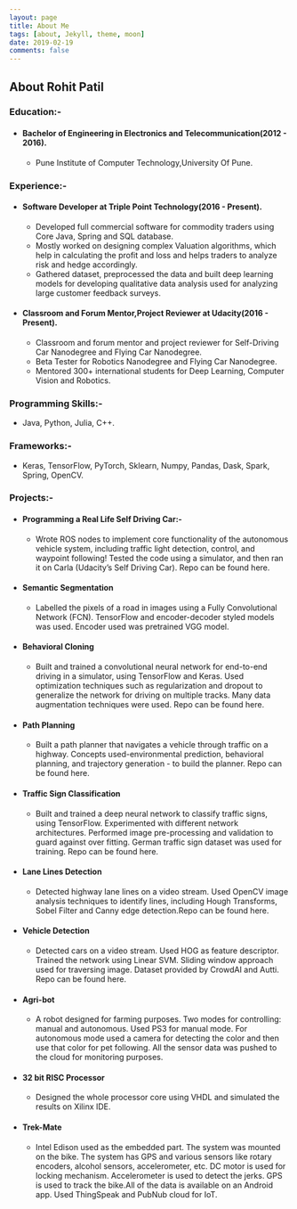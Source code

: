```yaml
---
layout: page
title: About Me
tags: [about, Jekyll, theme, moon]
date: 2019-02-19
comments: false
---
```

    
## About Rohit Patil


### Education:-
* ####  Bachelor of Engineering in Electronics and Telecommunication(2012 - 2016).
    * Pune Institute of Computer Technology,University Of Pune.


### Experience:-
* #### Software Developer at Triple Point Technology(2016 - Present).
    * Developed full commercial software for commodity traders using Core Java, Spring and SQL database.
    * Mostly worked on designing complex Valuation algorithms, which help in calculating the profit and loss and helps traders to analyze risk and hedge accordingly.
    * Gathered dataset, preprocessed the data and built deep learning models for developing qualitative data analysis used for analyzing large customer feedback surveys.

* #### Classroom and Forum Mentor,Project Reviewer at Udacity(2016 - Present).
    * Classroom and forum mentor and project reviewer for Self-Driving Car Nanodegree and Flying Car Nanodegree.
    * Beta Tester for Robotics Nanodegree and Flying Car Nanodegree.
    * Mentored 300+ international students for Deep Learning, Computer Vision and Robotics.


### Programming Skills:-

*   Java, Python, Julia, C++.

### Frameworks:-

*   Keras, TensorFlow, PyTorch, Sklearn, Numpy, Pandas, Dask, Spark, Spring, OpenCV.


### Projects:-
* #### Programming a Real Life Self Driving Car:-
    * Wrote ROS nodes to implement core functionality of the autonomous vehicle system, including traffic light detection, control, and waypoint following! Tested the code using a simulator, and then ran it on Carla (Udacity’s Self Driving Car). Repo can be found here.
* #### Semantic Segmentation
    * Labelled the pixels of a road in images using a Fully Convolutional Network (FCN). TensorFlow and encoder-decoder styled models was used. Encoder used was pretrained VGG model.
* #### Behavioral Cloning
    * Built and trained a convolutional neural network for end-to-end driving in a simulator, using TensorFlow and Keras. Used optimization techniques such as regularization and dropout to generalize the network for driving on multiple tracks. Many data augmentation techniques were used. Repo can be found here.
* #### Path Planning
    *  Built a path planner that navigates a vehicle through traffic on a highway. Concepts used-environmental prediction, behavioral planning, and trajectory generation - to build the planner. Repo can be found here.
* #### Traffic Sign Classification
    * Built and trained a deep neural network to classify traffic signs, using TensorFlow. Experimented with different network architectures. Performed image pre-processing and validation to guard against over fitting. German traffic sign dataset was used for training. Repo can be found here.
* #### Lane Lines Detection
    * Detected highway lane lines on a video stream. Used OpenCV image analysis techniques to identify lines, including Hough Transforms, Sobel Filter and Canny edge detection.Repo can be found here.
* #### Vehicle Detection
    * Detected cars on a video stream. Used HOG as feature descriptor. Trained the network using Linear SVM. Sliding window approach used for traversing image. Dataset provided by CrowdAI and Autti. Repo can be found here.
* #### Agri-bot
    * A robot designed for farming purposes. Two modes for controlling: manual and autonomous. Used PS3 for manual mode. For autonomous mode used a camera for detecting the color and then use that color for pet following. All the sensor data was pushed to the cloud for monitoring purposes.
* #### 32 bit RISC Processor
    * Designed the whole processor core using VHDL and simulated the results on Xilinx IDE.
* #### Trek-Mate
    * Intel Edison used as the embedded part. The system was mounted on the bike. The system has GPS and various sensors like rotary encoders, alcohol sensors, accelerometer, etc. DC motor is used for locking mechanism. Accelerometer is used to detect the jerks. GPS is used to track the bike.All of the data is available on an Android app. Used ThingSpeak and PubNub cloud for IoT.